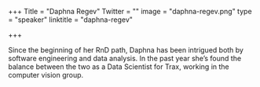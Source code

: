 +++
Title = "Daphna Regev"
Twitter = ""
image = "daphna-regev.png"
type = "speaker"
linktitle = "daphna-regev"

+++

Since the beginning of her RnD path, Daphna has been intrigued both by software engineering and data analysis. In the past year she’s found the balance between the two as a Data Scientist for Trax, working in the computer vision group.
